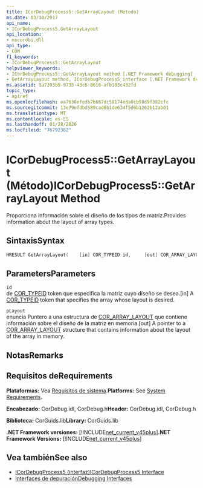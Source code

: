 ```yaml
---
title: ICorDebugProcess5::GetArrayLayout (Método)
ms.date: 03/30/2017
api_name:
- ICorDebugProcess5.GetArrayLayout
api_location:
- mscordbi.dll
api_type:
- COM
f1_keywords:
- ICorDebugProcess5::GetArrayLayout
helpviewer_keywords:
- ICorDebugProcess5::GetArrayLayout method [.NET Framework debugging]
- GetArrayLayout method, ICorDebugProcess5 interface [.NET Framework debugging]
ms.assetid: 9a7393b9-9735-43c6-8616-afb103c432fd
topic_type:
- apiref
ms.openlocfilehash: ea7630efedb7b667dc58174eda0cb98d9f382cfc
ms.sourcegitcommit: 13e79efdbd589cad6b1de634f5d6b1262b12ab01
ms.translationtype: MT
ms.contentlocale: es-ES
ms.lasthandoff: 01/28/2020
ms.locfileid: "76792382"
---
```

# <a name="icordebugprocess5getarraylayout-method"></a><span data-ttu-id="5346a-102">ICorDebugProcess5::GetArrayLayout (Método)</span><span class="sxs-lookup"><span data-stu-id="5346a-102">ICorDebugProcess5::GetArrayLayout Method</span></span>
<span data-ttu-id="5346a-103">Proporciona información sobre el diseño de los tipos de matriz.</span><span class="sxs-lookup"><span data-stu-id="5346a-103">Provides information about the layout of array types.</span></span>  
  
## <a name="syntax"></a><span data-ttu-id="5346a-104">Sintaxis</span><span class="sxs-lookup"><span data-stu-id="5346a-104">Syntax</span></span>  
  
```cpp  
HRESULT GetArrayLayout(    [in] COR_TYPEID id,     [out] COR_ARRAY_LAYOUT *pLayout);  
```  
  
## <a name="parameters"></a><span data-ttu-id="5346a-105">Parameters</span><span class="sxs-lookup"><span data-stu-id="5346a-105">Parameters</span></span>  
 `id`  
 <span data-ttu-id="5346a-106">de [COR_TYPEID](cor-typeid-structure.md) token que especifica la matriz cuyo diseño se desea.</span><span class="sxs-lookup"><span data-stu-id="5346a-106">[in] A [COR_TYPEID](cor-typeid-structure.md) token that specifies the array whose layout is desired.</span></span>  
  
 `pLayout`  
 <span data-ttu-id="5346a-107">enuncia Puntero a una estructura de [COR_ARRAY_LAYOUT](cor-array-layout-structure.md) que contiene información sobre el diseño de la matriz en memoria.</span><span class="sxs-lookup"><span data-stu-id="5346a-107">[out] A pointer to a [COR_ARRAY_LAYOUT](cor-array-layout-structure.md) structure that contains information about the layout of the array in memory.</span></span>  
  
## <a name="remarks"></a><span data-ttu-id="5346a-108">Notas</span><span class="sxs-lookup"><span data-stu-id="5346a-108">Remarks</span></span>  
  
## <a name="requirements"></a><span data-ttu-id="5346a-109">Requisitos de</span><span class="sxs-lookup"><span data-stu-id="5346a-109">Requirements</span></span>  
 <span data-ttu-id="5346a-110">**Plataformas:** Vea [Requisitos de sistema](../../../../docs/framework/get-started/system-requirements.md).</span><span class="sxs-lookup"><span data-stu-id="5346a-110">**Platforms:** See [System Requirements](../../../../docs/framework/get-started/system-requirements.md).</span></span>  
  
 <span data-ttu-id="5346a-111">**Encabezado:** CorDebug.idl, CorDebug.h</span><span class="sxs-lookup"><span data-stu-id="5346a-111">**Header:** CorDebug.idl, CorDebug.h</span></span>  
  
 <span data-ttu-id="5346a-112">**Biblioteca:** CorGuids.lib</span><span class="sxs-lookup"><span data-stu-id="5346a-112">**Library:** CorGuids.lib</span></span>  
  
 <span data-ttu-id="5346a-113">**.NET Framework versiones:** [!INCLUDE[net_current_v45plus](../../../../includes/net-current-v45plus-md.md)]</span><span class="sxs-lookup"><span data-stu-id="5346a-113">**.NET Framework Versions:** [!INCLUDE[net_current_v45plus](../../../../includes/net-current-v45plus-md.md)]</span></span>  
  
## <a name="see-also"></a><span data-ttu-id="5346a-114">Vea también</span><span class="sxs-lookup"><span data-stu-id="5346a-114">See also</span></span>

- [<span data-ttu-id="5346a-115">ICorDebugProcess5 (interfaz)</span><span class="sxs-lookup"><span data-stu-id="5346a-115">ICorDebugProcess5 Interface</span></span>](icordebugprocess5-interface.md)
- [<span data-ttu-id="5346a-116">Interfaces de depuración</span><span class="sxs-lookup"><span data-stu-id="5346a-116">Debugging Interfaces</span></span>](debugging-interfaces.md)
